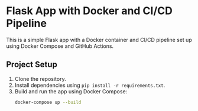 # Flask App with Docker and CI/CD Pipeline

This is a simple Flask app with a Docker container and CI/CD pipeline set up using Docker Compose and GitHub Actions.

## Project Setup

1. Clone the repository.
2. Install dependencies using `pip install -r requirements.txt`.
3. Build and run the app using Docker Compose:
   ```bash
   docker-compose up --build
